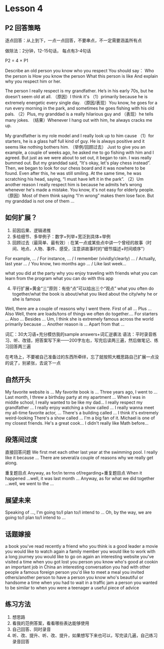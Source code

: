 # Lesson 4

## P2 回答策略

逐点回答：从上到下，一点一点回答，不要串点，不一定需要涵盖所有点

做除法：2分钟，12-15句话， 每点有3-4句话

P2 = 4 × P1

Describe an old person you know who you respect
You should say：
Who the person is
How you know the person
What this person is like
And explain why you respect him or her.

The person I really respect is my grandfather. He’s in his early 70s, but he doesn't seem old at all. （原因）I think it's （1）primarily because he is extremely energetic every single day. （原因/表现）You know, he goes for a run every morning in the park, and sometimes he goes fishing with his old pals. （2）Plus, my granddad is a really hilarious guy and （表现）he tells many jokes. （结果）Whenever I hang out
with him, he always cracks me up.

My grandfather is my role model and I really look up to him cause （1）for starters, he is a glass half full kind of guy. He is always positive and it seems like nothing bothers him. （举例/回顾过去） Just to give you an example, a couple of weeks ago, he asked me to go fishing with him and I agreed. But just as we were about to set out, it began to rain. I was really bummed out. But my granddad said, “It's okay, let's play chess instead”. Then, we began to look for our chess board and it was nowhere to be found. Even after this, he was still smiling. At the same time, he was scratching his head, saying, “I must have left it in the park”. （2）Um another reason I really respect him is because he admits he’s wrong whenever he's made a mistake. You know, it's not easy for elderly people. （原因）Most of them think saying “I'm wrong” makes them lose face. But my granddad is not one of them ...

## 如何扩展？

1. 前因后果、逻辑递推
2. 多给细节、多举例子：数字+列举+宽泛到具体+举例
3. 回顾过去（最简单、最有效）: 在某一点或某些点中讲一个曾经的故事（时间、地点、人物、事件、感受，注意讲故事时的“细节描述+时间顺序”）

For example, ... / For instance, ... / I remember
(vividly/clearly) ... / Actually, last year ... / You know, two
months ago ... / Like last week...

what you did at the party
why you enjoy traveling with friends
what you can learn from the program
what you can do with this app

4. 平行扩展+黄金“三”原则：有些“点”可以给出三个“观点”
what you often do together/what the book is about/what you liked about the city/why he or she is famous

Well, there are a couple of reasons why I went there. First of all ... Plus ... Also
Well, there are loads/tons of things we often do together....
For starters ... Also ... Besides ...
Um, I think she is extremely famous across the world primarily because ... Another reason is ... Apart from that ...

词汇：30大习语+充分模仿我的sample answers+词汇逆袭法
语法：平时录音练习、听、改错，把答案写下来——200字左右，写完后读两三遍，然后做笔记、练习回答两三遍

在考场上，不要被自己准备过的东西所牵绊，忘了就按照大概思路自己扩展一点没的说了，别紧张，去说下一点

## 自然开头

My favorite website is ...
My favorite book is ...
Three years ago, I went to ...
Last month, I threw a birthday party at my apartment ...
When I was in middle school, I really wanted to be like my dad...
I really respect my grandfather ...
I really enjoy watching a show called ...
I really wanna meet my all-time favorite actor, ...
There's a building called ... I think it's extremely weird-looking
There's a show called ... I'm a big fan of it.
Michael is one of my closest friends. He's a great cook...
I didn't really like Math before...

## 段落间过度

直接回答问题
We first met each other last year at the swimming pool.
I really like it because ...
There are several/a couple of reasons why we really get along.

重复题目点
Anyway, as for/in terms of/regarding+重复题目点
When it happened ...well, it was last month ...
Anyway, as for what we did together ...well, we went to the ...

## 展望未来

Speaking of ..., I'm going to/I plan to/I intend to ...
Oh, by the way, we are going to/I plan to/I intend to ...

## 话题嫁接

a book you've read recently
a friend who you think is a good leader
a movie you would like to watch again
a family member you would like to work with
a long journey you would like to go on again
an interesting website you've visited
a time when you got lost
you person you know who's good at cookin
an important job in China
an interesting conversation you had with other people
a famous foreign person you'd like to meet
a meal you invited others/another person to have
a person you know who's beautiful or handsome
a time when you had to wait in a traffic jam
a person you wanted to be similar to when you were a teenager
a useful piece of advice

## 练习方法
1. 想思路 
2. 看我的范例答案，看看哪些表达能够使用 
3. 自己回答、同时录音 
4. 听、改、提升、听、改、提升，如果想写下来也可以，写完读几遍，自己练习录音回答